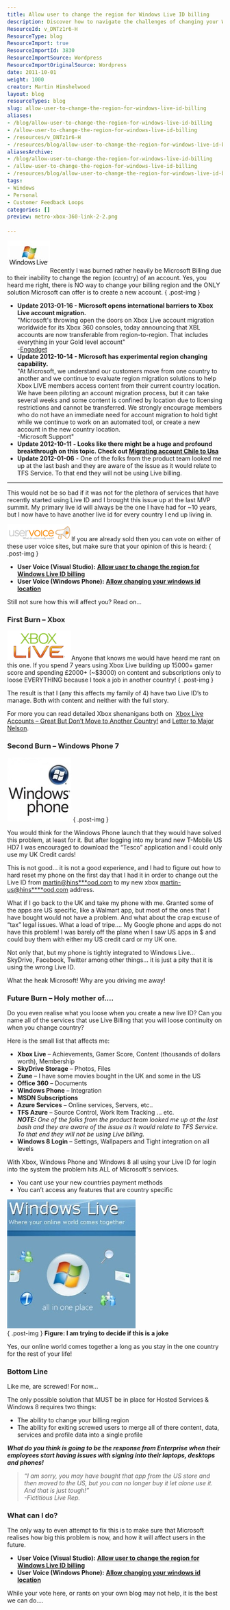 ```yaml
---
title: Allow user to change the region for Windows Live ID billing
description: Discover how to navigate the challenges of changing your Windows Live ID billing region. Learn from real experiences and advocate for better solutions!
ResourceId: v_DNTz1r6-H
ResourceType: blog
ResourceImport: true
ResourceImportId: 3830
ResourceImportSource: Wordpress
ResourceImportOriginalSource: Wordpress
date: 2011-10-01
weight: 1000
creator: Martin Hinshelwood
layout: blog
resourceTypes: blog
slug: allow-user-to-change-the-region-for-windows-live-id-billing
aliases:
- /blog/allow-user-to-change-the-region-for-windows-live-id-billing
- /allow-user-to-change-the-region-for-windows-live-id-billing
- /resources/v_DNTz1r6-H
- /resources/blog/allow-user-to-change-the-region-for-windows-live-id-billing
aliasesArchive:
- /blog/allow-user-to-change-the-region-for-windows-live-id-billing
- /allow-user-to-change-the-region-for-windows-live-id-billing
- /resources/blog/allow-user-to-change-the-region-for-windows-live-id-billing
tags:
- Windows
- Personal
- Customer Feedback Loops
categories: []
preview: metro-xbox-360-link-2-2.png

---
```

![img_33742_microsoft-windows-live-logo_450x360](images/img_33742_microsoft-windows-live-logo_450x360-1-1.jpg "img_33742_microsoft-windows-live-logo_450x360")Recently I was burned rather heavily be Microsoft Billing due to their inability to change the region (country) of an account. Yes, you heard me right, there is NO way to change your billing region and the ONLY solution Microsoft can offer is to create a new account.
{ .post-img }

- **Update 2013-01-16 - Microsoft opens international barriers to Xbox Live account migration.**  
   "Microsoft's throwing open the doors on Xbox Live account migration worldwide for its Xbox 360 consoles, today announcing that XBL accounts are now transferable from region-to-region. That includes everything in your Gold level account"  
   \-[Engadget](http://www.engadget.com/2013/01/16/xbox-live-region-locking-unlocked/)
- **Update 2012-10-14 - Microsoft has experimental region changing capability.**  
   "At Microsoft, we understand our customers move from one country to another and we continue to evaluate region migration solutions to help Xbox LIVE members access content from their current country location. We have been piloting an account migration process, but it can take several weeks and some content is confined by location due to licensing restrictions and cannot be transferred. We strongly encourage members who do not have an immediate need for account migration to hold tight while we continue to work on an automated tool, or create a new account in the new country location.  
   \-Microsoft Support"
- **Update 2012-10-11** **- Looks like there might be a huge and profound breakthrough on this topic. Check out [Migrating account Chile to Usa](http://forums.xbox.com/xbox_forums/xbox_support/f/9/p/353657/1834363.aspx#1834363)**
- **Update 2012-01-06** - One of the folks from the product team looked me up at the last bash and they are aware of the issue as it would relate to TFS Service. To that end they will not be using Live billing.

---

This would not be so bad if it was not for the plethora of services that have recently started using Live ID and I brought this issue up at the last MVP summit. My primary live id will always be the one I have had for ~10 years, but I now have to have another live id for every country I end up living in.

![uservoice-logo](images/uservoice-logo-3-3.png "uservoice-logo")If you are already sold then you can vote on either of these user voice sites, but make sure that your opinion of this is heard:
{ .post-img }

- **User Voice (Visual Studio):** [**Allow user to change the region for Windows Live ID billing**](http://visualstudio.uservoice.com/forums/121579-visual-studio/suggestions/2289385-allow-user-to-change-the-region-for-windows-live-i)
- **User Voice (Windows Phone):** [**Allow changing your windows id location**](http://windowsphone.uservoice.com/forums/101801-feature-suggestions/suggestions/2280332-allow-changing-your-windows-id-location-and-no "http://windowsphone.uservoice.com/forums/101801-feature-suggestions/suggestions/2280332-allow-changing-your-windows-id-location-and-no")

Still not sure how this will affect you? Read on…

### First Burn – Xbox

![xbox-live-logo](images/xbox-live-logo-6-6.png "xbox-live-logo")Anyone that knows me would have heard me rant on this one. If you spend 7 years using Xbox Live building up 15000+ gamer score and spending £2000+ (~$3000) on content and subscriptions only to loose EVERYTHING because I took a job in another country!
{ .post-img }

The result is that I (any this affects my family of 4) have two Live ID’s to manage. Both with content and neither with the full story.

For more you can read detailed Xbox shenanigans both on  [Xbox Live Accounts – Great But Don’t Move to Another Country!](http://tf.erzz.com/2007/03/14/xbox-live-accounts-great-but-dont-move-to-another-country/) and [Letter to Major Nelson](http://tf.erzz.com/2009/02/18/letter-to-major-nelson/).

### Second Burn – Windows Phone 7

![windows_phone_logo300x300](images/windows_phone_logo300x300-4-4.jpg "windows_phone_logo300x300")
{ .post-img }

You would think for the Windows Phone launch that they would have solved this problem, at least for it. But after logging into my brand new T-Mobile US HD7 I was encouraged to download the “Tesco” application and I could only use my UK Credit cards!

This is not good… it is not a good experience, and I had to figure out how to hard reset my phone on the first day that I had it in order to change out the Live ID from [martin@hins\*\*\*ood.com](mailto:martin@hins***ood.com) to my new xbox [martin-us@hins\*\*\*\*ood.com](mailto:martin-us@hins****ood.com) address.

What if I go back to the UK and take my phone with me. Granted some of the apps are US specific, like a Walmart app, but most of the ones that I have bought would not have a problem. And what about the crap excuse of “tax” legal issues. What a load of tripe…. My Google phone and apps do not have this problem! I was barely off the plane when I saw US apps in $ and could buy them with either my US credit card or my UK one.

Not only that, but my phone is tightly integrated to Windows Live… SkyDrive, Facebook, Twitter among other things… it is just a pity that it is using the wrong Live ID.

What the heak Microsoft! Why are you driving me away!

### Future Burn – Holy mother of….

Do you even realise what you loose when you create a new live ID? Can you name all of the services that use Live Billing that you will loose continuity on when you change country?

Here is the small list that affects me:

- **Xbox Live** – Achievements, Gamer Score, Content (thousands of dollars worth), Membership
- **SkyDrive Storage** – Photos, Files
- **Zune** – I have some movies bought in the UK and some in the US
- **Office 360** – Documents
- **Windows Phone** – Integration
- **MSDN Subscriptions**
- **Azure Services** – Online services, Servers, etc..
- **TFS Azure** – Source Control, Work Item Tracking … etc.  
   _**NOTE:** One of the folks from the product team looked me up at the last bash and they are aware of the issue as it would relate to TFS Service. To that end they will not be using Live billing._
- **Windows 8 Login** – Settings, Wallpapers and Tight integration on all levels

With Xbox, Windows Phone and Windows 8 all using your Live ID for login into the system the problem hits ALL of Microsoft's services.

- You cant use your new countries payment methods
- You can’t access any features that are country specific

![windows-live](images/windows-live-5-5.jpg "windows-live")  
{ .post-img }
**Figure: I am trying to decide if this is a joke**

Yes, our online world comes together a long as you stay in the one country for the rest of your life!

### Bottom Line

Like me, are screwed! For now…

The only possible solution that MUST be in place for Hosted Services & Windows 8 requires two things:

- The ability to change your billing region
- The ability for exiting screwed users to merge all of there content, data, services and profile data into a single profile

**_What do you think is going to be the response from Enterprise when their employees start having issues with signing into their laptops, desktops and phones!_**

> _“I am sorry, you may have bought that app from the US store and then moved to the US, but you can no longer buy it let alone use it. And that is just tough!”  
> \-Fictitious Live Rep._

### What can I do?

The only way to even attempt to fix this is to make sure that Microsoft realises how big this problem is now, and how it will affect users in the future.

- **User Voice (Visual Studio):** [**Allow user to change the region for Windows Live ID billing**](http://visualstudio.uservoice.com/forums/121579-visual-studio/suggestions/2289385-allow-user-to-change-the-region-for-windows-live-i)
- **User Voice (Windows Phone):** [**Allow changing your windows id location**](http://windowsphone.uservoice.com/forums/101801-feature-suggestions/suggestions/2280332-allow-changing-your-windows-id-location-and-no "http://windowsphone.uservoice.com/forums/101801-feature-suggestions/suggestions/2280332-allow-changing-your-windows-id-location-and-no")

While your vote here, or rants on your own blog may not help, it is the best we can do….
